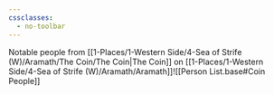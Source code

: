 ```yaml
---
cssclasses:
  - no-toolbar
---
```


Notable people from [[1-Places/1-Western Side/4-Sea of Strife (W)/Aramath/The Coin/The Coin|The Coin]] on [[1-Places/1-Western Side/4-Sea of Strife (W)/Aramath/Aramath]]![[Person List.base#Coin People]]